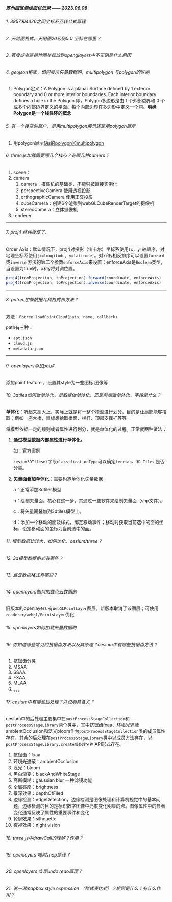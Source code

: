

##### 苏州园区测绘面试记录 —— 2023.06.08

###### 1. 3857和4326之间坐标系互转公式原理

###### 2. 天地图格式，天地图20级别0 0 坐标在哪里？

###### 3. 百度或者高德地图坐标放到openglayers中不正确是什么原因

###### 4. geojson格式，如何展示矢量数据的，multipolygon 与polygon的区别

1. Polygon定义：A Polygon is a planar Surface defined by 1 exterior boundary and 0 or more interior boundaries. Each interior boundary defines a hole in the Polygon.即，Polygon多边形是由 1 个外部边界和 0 个或多个内部边界定义的平面。每个内部边界在多边形中定义一个洞。**明确Polygon是一个线性环的概念**

###### 5. 有一个镂空的窗户，是用multipolygon展示还是用polygon展示

1. 用polygon展示[Gis的polygon和multipolygon](https://blog.csdn.net/wzwxwc1987/article/details/88582993)

###### 6. three.js加载需要哪几个核心？有哪几种camera？

1. scene：
2. camera
   1. camera：摄像机的基础类，不能够被直接实例化
   2. perspectiveCamera 使用透视投影
   3. orthographicCamera 使用正交投影
   4. cubeCamera：创建6个渲染到webGLCubeRenderTarget的摄像机
   5. stereoCamera：立体摄像机
3. renderer

---

###### 7. proj4 经纬度反了、

Order Axis：默认情况下，proj4对投影（笛卡尔）坐标系使用`[x, y]`轴顺序，对地理坐标系使用`[x=longitude, y=latitude]`。对x和y相反排序可以设置`forward`或`inverse`	方法的第二个参数`enforceAxis`来设置；enforceAxis是`Boolean`类型，当设置为true时，x和y将对调位置。		

```typescript
proj4(fromProjection, toProjection).forward(coordinate, enforceAxis)
proj4(fromProjection, toProjection).inverse(coordinate, enforceAxis)
```

---

###### 8. potree加载数据几种格式和方法？

方法：`Potree.loadPointCloud(path, name, callback)`

path有三种：

* `ept.json`
* `cloud.js`
* `metadata.json`

---

###### 9. openlayers添加poi点

添加point feature ，设置其style为一些图标 图像等

###### 10. 3dtiles如何做单体化，是数据做单体化，还是前端做单体化，字段是什么？

**单体化**：听起来高大上，实际上就是将一整个模型进行划分，目的是让局部能够拾取；例如一座大桥，鼠标想拾取桥面、栏杆、顶部支撑杆等等。

将模型依据一定的规则或者属性进行划分，就是单体化的过程。正常就两种做法：

1. **通过模型数据内部属性进行单体化。**

   如：[官方案例](https://sandcastle.cesium.com/?src=3D%20Tiles%20Feature%20Styling.html )

   `cesium3DTileset`字段`classificationType`可以确定`terrian`、`3D Tiles`	是否分类。

2. **矢量面叠加单体化**：需要构造单体化矢量数据

   a：正常添加3dtiles模型

   b：绘制矢量面。核心在这一步，其通过一些软件来绘制矢量面（shp文件）。

   c：将矢量面叠加到3dtiles模型上。

   d：添加一个移动的面及样式，绑定移动事件；移动时获取当前选中的面的坐标，设定移动面的坐标为当前选中的面。

   

###### 11. 模型数据比较大，如何优化，cesium/three？

###### 12. 3d模型数据格式有哪些？

###### 13. 点云数据格式有哪些？

###### 14. openlayers如何加载点云数据的

旧版本的openlayers 有`WebGLPointLayer`图层，新版本取消了该图层；可使用`renderer/webgl/PointsLayer`优化

###### 15. openlayers如何加载矢量数据的

###### 16. 你知道哪些常见的抗锯齿方法以及其原理？cesium中有哪些抗锯齿方法？

1. [抗锯齿分类](https://zhuanlan.zhihu.com/p/159171397)
2. MSAA
3. SSAA
4. FXAA
5. MLAA
6. 。。。

###### 17. cesium中有哪些后处理？并说明其含义？

cesium中的后处理主要集中在`postProcessStageCollection`和`postProcessStageLibrary`两个类中，其中抗锯齿fxaa、环境光遮蔽ambientOcclusion和泛光bloom作为`postProcessStageCollection`类的成员属性存在，其余的后处理在`postProcessStageLibrary`类中以成员方法存在，以`postProcessStageLibrary.create后处理名称` API形式存在。

1. 抗锯齿：fxaa
2. 环境光遮蔽：ambientOcclusion
3. 泛光：bloom
4. 黑白渐变：blackAndWhiteStage
5. 高斯模糊：gaussian blur 一种滤镜功能
6. 全局亮度：brightness
7. 景深效果：depthOfFiled
8. 边缘检测：edgeDetection，边缘检测是图像处理和计算机视觉中的基本问题，边缘检测的目的是标识数字图像中亮度变化明显的点。图像属性中的显著变化通常反映了属性的重要事件和变化
9. 轮廓效果：silhouette
10. 夜视效果：night vision

###### 18. three.js中drawCall的理解？作用？

###### 19. openlayers 吸附snap原理？

###### 20. openlayers 实现undo redo原理？

###### 21. 说一说mapbox style expression （样式表达式）？规则是什么？有什么作用？